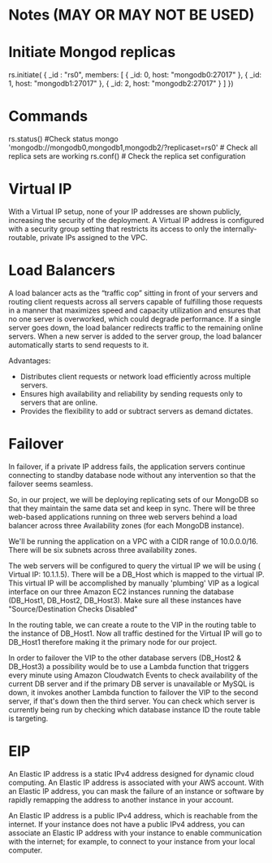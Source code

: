# Notes (MAY OR MAY NOT BE USED)

# Initiate Mongod replicas
rs.initiate( {
   _id : "rs0",
   members: [
      { _id: 0, host: "mongodb0:27017" },
      { _id: 1, host: "mongodb1:27017" },
      { _id: 2, host: "mongodb2:27017" }
   ]
})


# Commands
rs.status() #Check status
mongo 'mongodb://mongodb0,mongodb1,mongodb2/?replicaset=rs0' # Check all replica sets are working
rs.conf() # Check the replica set configuration

# Virtual IP
 With a Virtual IP setup, none of your IP addresses are shown publicly, increasing the security of the deployment. A Virtual IP address is configured with a security group setting that restricts its access to only the internally-routable, private IPs assigned to the VPC.

# Load Balancers
A load balancer acts as the “traffic cop” sitting in front of your servers and routing client requests across all servers capable of fulfilling those requests in a manner that maximizes speed and capacity utilization and ensures that no one server is overworked, which could degrade performance. If a single server goes down, the load balancer redirects traffic to the remaining online servers. When a new server is added to the server group, the load balancer automatically starts to send requests to it.

Advantages:
- Distributes client requests or network load efficiently across multiple servers.
- Ensures high availability and reliability by sending requests only to servers that are online.
- Provides the flexibility to add or subtract servers as demand dictates.


# Failover
In failover, if a private IP address fails, the application servers continue connecting to standby database node without any intervention so that the failover seems seamless.

So, in our project, we will be deploying replicating sets of our MongoDB so that they maintain the same data set and keep in sync. There will be three web-based applications running on three web servers behind a load balancer across three Availability zones (for each MongoDB instance).

We'll be running the application on a VPC with a CIDR range of 10.0.0.0/16. There will be six subnets across three availability zones.

The web servers will be configured to query the virtual IP we will be using ( Virtual IP: 10.1.1.5). There will be a DB_Host which is mapped to the virtual IP. This virtual IP will be accomplished by manually 'plumbing' VIP as a logical interface on our three Amazon EC2 instances running the database (DB_Host1, DB_Host2, DB_Host3). Make sure all these instances have "Source/Destination Checks Disabled"

In the routing table, we can create a route to the VIP in the routing table to the instance of DB_Host1. Now all traffic destined for the Virtual IP will go to DB_Host1 therefore making it the primary node for our project.

In order to failover the VIP to the other database servers (DB_Host2 & DB_Host3) a possibility would be to use a Lambda function that triggers every minute using Amazon Cloudwatch Events to check availability of the current DB server and if the primary DB server is unavailable or MySQL is down, it invokes another Lambda function to failover the VIP to the second server, if that's down then the third server.
You can check which server is currently being run by checking which database instance ID the route table is targeting.

# EIP
An Elastic IP address is a static IPv4 address designed for dynamic cloud computing. An Elastic IP address is associated with your AWS account. With an Elastic IP address, you can mask the failure of an instance or software by rapidly remapping the address to another instance in your account.

An Elastic IP address is a public IPv4 address, which is reachable from the internet. If your instance does not have a public IPv4 address, you can associate an Elastic IP address with your instance to enable communication with the internet; for example, to connect to your instance from your local computer.

